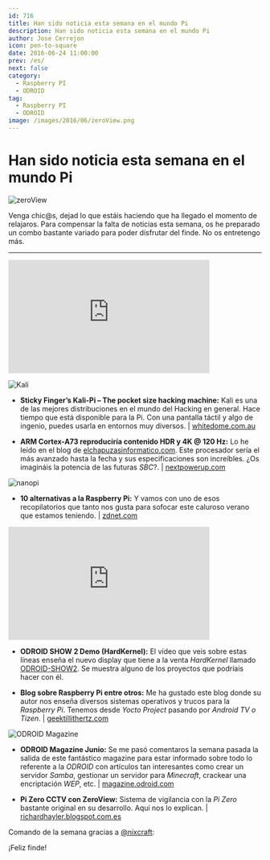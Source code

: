 ```yaml
---
id: 716
title: Han sido noticia esta semana en el mundo Pi
description: Han sido noticia esta semana en el mundo Pi
author: Jose Cerrejon
icon: pen-to-square
date: 2016-06-24 11:00:00
prev: /es/
next: false
category:
  - Raspberry PI
  - ODROID
tag:
  - Raspberry PI
  - ODROID
image: /images/2016/06/zeroView.png
---
```


# Han sido noticia esta semana en el mundo Pi

![zeroView](/images/2016/06/zeroView.png)

Venga chic@s, dejad lo que estáis haciendo que ha llegado el momento de relajaros. Para compensar la falta de noticias esta semana, os he preparado un combo bastante variado para poder disfrutar del finde. No os entretengo más.

- - -
<iframe width="400" height="225" src="https://www.youtube.com/embed/AA8unJeobKE?rel=0&amp;showinfo=0" frameborder="0" allowfullscreen></iframe>

![Kali](/images/2016/06/Kali-Pi-Drone_small2.jpg)

* **Sticky Finger’s Kali-Pi – The pocket size hacking machine:** Kali es una de las mejores distribuciones en el mundo del Hacking en general. Hace tiempo que está disponible para la Pi. Con una pantalla táctil y algo de ingenio, puedes usarla en entornos muy diversos. | [whitedome.com.au](https://whitedome.com.au/re4son/sticky-fingers-kali-pi/)

* **ARM Cortex-A73 reproduciría contenido HDR y 4K @ 120 Hz:** Lo he leído en el blog de [elchapuzasinformatico.com](https://elchapuzasinformatico.com/2016/06/arm-cortex-a73-reproduciria-contenido-hdr-4k-120-hz/). Este procesador sería el más avanzado hasta la fecha y sus especificaciones son increíbles. ¿Os imagináis la potencia de las futuras *SBC*?. | [nextpowerup.com](http://www.nextpowerup.com/news/28666/arm-cortex-a73-might-support-hdr-and-4k-uhd-at-120-hz/)

![nanopi](/images/2016/06/nanopi.jpg)

* **10 alternativas a la Raspberry Pi:** Y vamos con uno de esos recopilatorios que tanto nos gusta para sofocar este caluroso verano que estamos teniendo. | [zdnet.com](http://www.zdnet.com/pictures/10-alternatives-to-the-raspberry-pi/?ftag=TRE17cfd61&bhid=)

<iframe width="400" height="225" src="https://www.youtube.com/embed/-Z1IEhdqE2M?rel=0&amp;showinfo=0" frameborder="0" allowfullscreen></iframe>

* **ODROID SHOW 2 Demo (HardKernel):** El vídeo que veis sobre estas líneas enseña el nuevo display que tiene a la venta *HardKernel* llamado [ODROID-SHOW2](http://www.hardkernel.com/main/products/prdt_info.php?g_code=G141743018597). Se muestra alguno de los proyectos que podríais hacer con él.

* **Blog sobre Raspberry Pi entre otros:** Me ha gustado este blog donde su autor nos enseña diversos sistemas operativos y trucos para la *Raspberry Pi*. Tenemos desde *Yocto Project* pasando por *Android TV o Tizen*. | [geektillithertz.com](http://geektillithertz.com/wordpress/)

![ODROID Magazine](/images/2016/06/ODROID-Magazine-201606-221x300.png)

* **ODROID Magazine Junio:** Se me pasó comentaros la semana pasada la salida de este fantástico magazine para estar informado sobre todo lo referente a la *ODROID* con artículos tan interesantes como crear un servidor *Samba*, gestionar un servidor para *Minecraft*, crackear una encriptación *WEP*, etc. | [magazine.odroid.com](http://magazine.odroid.com/201606)

* **Pi Zero CCTV con ZeroView:** Sistema de vigilancia con la *Pi Zero* bastante original en su desarrollo. Aquí nos lo explican. | [richardhayler.blogspot.com.es](http://richardhayler.blogspot.com.es/2016/06/pi-zero-cctv-with-zeroview.html)

Comando de la semana gracias a [@nixcraft](https://twitter.com/nixcraft/):




¡Feliz finde!